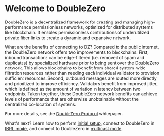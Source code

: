 # Welcome to DoubleZero

DoubleZero is a decentralized framework for creating and managing high-performance permissionless networks, optimized for distributed systems like blockchain. It enables permissionless contributions of underutilized private fiber links to create a dynamic and expansive network.

What are the benefits of connecting to DZ? Compared to the public internet, the DoubleZero network offers two improvements to blockchains. First, inbound transactions can be edge-filtered (i.e. removed of spam and duplicates) by specialized hardware prior to being sent over the DoubleZero network. This allows blockchains to benefit from shared system-wide filtration resources rather than needing each individual validator to provision sufficient resources. Second, outbound messages are routed more directly and prioritized to improve efficiency. Validators benefit from improved jitter, which is defined as the amount of variation in latency between two endpoints. Taken together, these DoubleZero network benefits can achieve levels of performance that are otherwise unobtainable without the centralized co-location of systems.

For more details, see the [DoubleZero Protocol](https://doublezero.xyz/whitepaper.pdf) whitepaper.


What's next? Learn how to perform [initial setup](connect.md), connect to DoubleZero in [IBRL mode](connect-ibrl.md), and connect to DoubleZero in [multicast mode](connect-multicast.md).